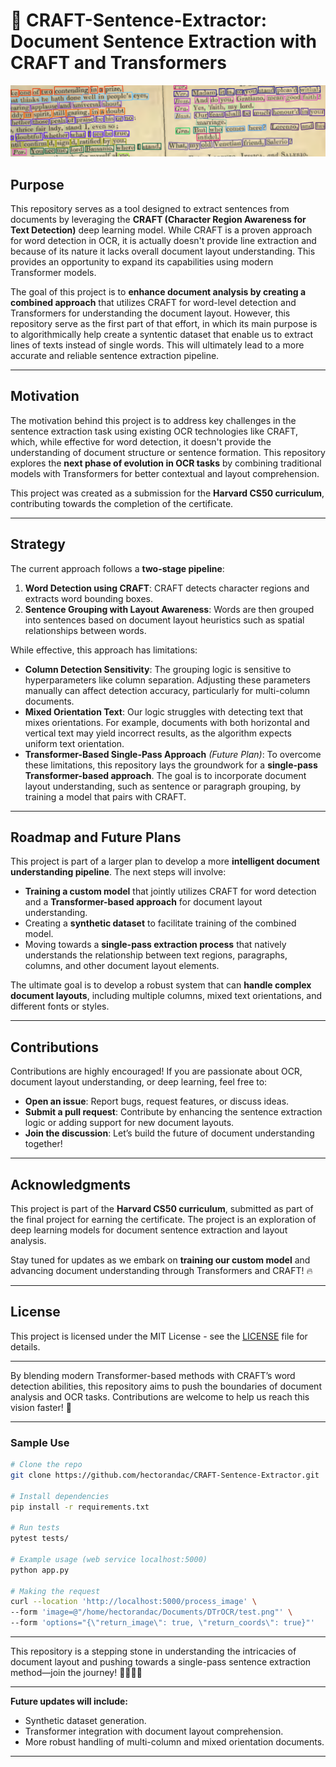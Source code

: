 # 📝 CRAFT-Sentence-Extractor: Document Sentence Extraction with CRAFT and Transformers

![Book Page Detection](./sample_image_det.png)

## Purpose

This repository serves as a tool designed to extract sentences from documents by leveraging the **CRAFT (Character Region Awareness for Text Detection)** deep learning model. While CRAFT is a proven approach for word detection in OCR, it is actually doesn't provide line extraction and because of its nature it lacks overall document layout understanding. This provides an opportunity to expand its capabilities using modern Transformer models.

The goal of this project is to **enhance document analysis by creating a combined approach** that utilizes CRAFT for word-level detection and Transformers for understanding the document layout. However, this repository serve as the first part of that effort, in which its main purpose is to algorithmically help create a syntentic dataset that enable us to extract lines of texts instead of single words. This will ultimately lead to a more accurate and reliable sentence extraction pipeline.

---

## Motivation

The motivation behind this project is to address key challenges in the sentence extraction task using existing OCR technologies like CRAFT, which, while effective for word detection, it doesn't provide the understanding of document structure or sentence formation. This repository explores the **next phase of evolution in OCR tasks** by combining traditional models with Transformers for better contextual and layout comprehension.

This project was created as a submission for the **Harvard CS50 curriculum**, contributing towards the completion of the certificate.

---

## Strategy

The current approach follows a **two-stage pipeline**:

1. **Word Detection using CRAFT**: CRAFT detects character regions and extracts word bounding boxes.
2. **Sentence Grouping with Layout Awareness**: Words are then grouped into sentences based on document layout heuristics such as spatial relationships between words.

While effective, this approach has limitations:

- **Column Detection Sensitivity**: The grouping logic is sensitive to hyperparameters like column separation. Adjusting these parameters manually can affect detection accuracy, particularly for multi-column documents.
- **Mixed Orientation Text**: Our logic struggles with detecting text that mixes orientations. For example, documents with both horizontal and vertical text may yield incorrect results, as the algorithm expects uniform text orientation.
- **Transformer-Based Single-Pass Approach** *(Future Plan)*: To overcome these limitations, this repository lays the groundwork for a **single-pass Transformer-based approach**. The goal is to incorporate document layout understanding, such as sentence or paragraph grouping, by training a model that pairs with CRAFT.

---

## Roadmap and Future Plans

This project is part of a larger plan to develop a more **intelligent document understanding pipeline**. The next steps will involve:

- **Training a custom model** that jointly utilizes CRAFT for word detection and a **Transformer-based approach** for document layout understanding.
- Creating a **synthetic dataset** to facilitate training of the combined model.
- Moving towards a **single-pass extraction process** that natively understands the relationship between text regions, paragraphs, columns, and other document layout elements.

The ultimate goal is to develop a robust system that can **handle complex document layouts**, including multiple columns, mixed text orientations, and different fonts or styles.

---

## Contributions

Contributions are highly encouraged! If you are passionate about OCR, document layout understanding, or deep learning, feel free to:

- **Open an issue**: Report bugs, request features, or discuss ideas.
- **Submit a pull request**: Contribute by enhancing the sentence extraction logic or adding support for new document layouts.
- **Join the discussion**: Let’s build the future of document understanding together!

---

## Acknowledgments

This project is part of the **Harvard CS50 curriculum**, submitted as part of the final project for earning the certificate. The project is an exploration of deep learning models for document sentence extraction and layout analysis.

Stay tuned for updates as we embark on **training our custom model** and advancing document understanding through Transformers and CRAFT! 🔥

---

## License

This project is licensed under the MIT License - see the [LICENSE](LICENSE) file for details.

---

By blending modern Transformer-based methods with CRAFT’s word detection abilities, this repository aims to push the boundaries of document analysis and OCR tasks. Contributions are welcome to help us reach this vision faster! 🚀

---

### Sample Use

```bash
# Clone the repo
git clone https://github.com/hectorandac/CRAFT-Sentence-Extractor.git

# Install dependencies
pip install -r requirements.txt

# Run tests
pytest tests/

# Example usage (web service localhost:5000)
python app.py

# Making the request
curl --location 'http://localhost:5000/process_image' \
--form 'image=@"/home/hectorandac/Documents/DTrOCR/test.png"' \
--form 'options="{\"return_image\": true, \"return_coords\": true}"'
```

---

This repository is a stepping stone in understanding the intricacies of document layout and pushing towards a single-pass sentence extraction method—join the journey! 👨‍💻👩‍💻

--- 

**Future updates will include:**
- Synthetic dataset generation.
- Transformer integration with document layout comprehension.
- More robust handling of multi-column and mixed orientation documents.

---

